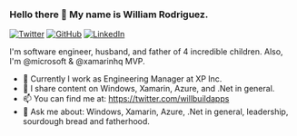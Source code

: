 ### Hello there 👋 My name is William Rodriguez.

<a href="https://twitter.com/willbuildapps"><img src="https://img.shields.io/twitter/follow/willbuildapps?label=Twitter&style=social" alt="Twitter" /></a>
<a href="https://github.com/willbuildapps"><img src="https://img.shields.io/github/followers/willbuildapps?style=social" alt="GitHub" /></a>
<a href="https://www.linkedin.com/in/willbuildapps"><img src="https://img.shields.io/badge/LinkedIn--_.svg?style=social&logo=linkedin" alt="LinkedIn" /></a>

I'm software engineer, husband, and father of 4 incredible children. Also, I'm @microsoft & @xamarinhq MVP.

- 🔭 Currently I work as Engineering Manager at XP Inc.
- 👯 I share content on Windows, Xamarin, Azure, and .Net in general.
- 📫 You can find me at: https://twitter.com/willbuildapps
- 💬 Ask me about: Windows, Xamarin, Azure, .Net in general, leadership, sourdough bread and fatherhood.
